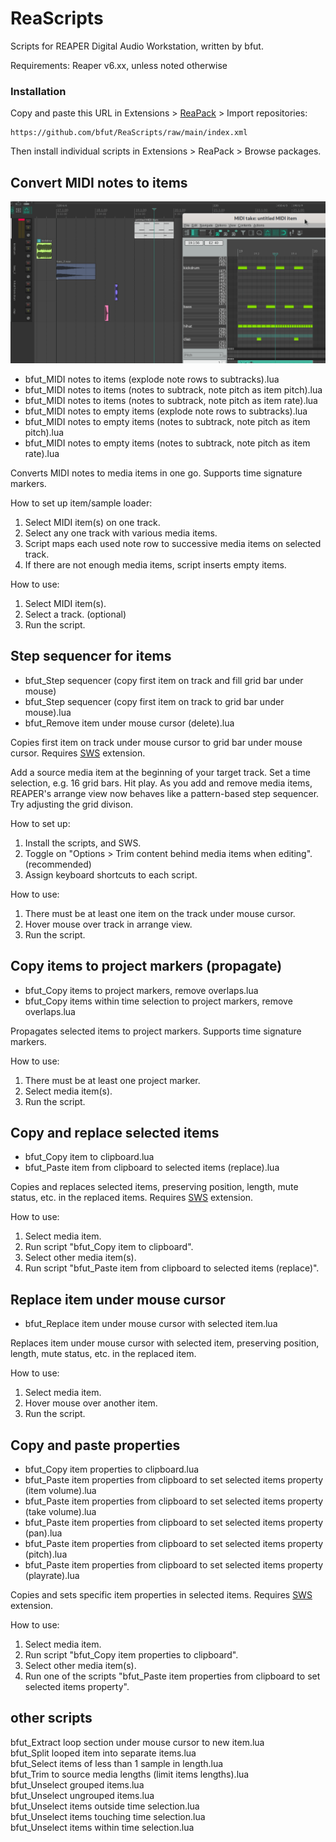 # ReaScripts
Scripts for REAPER Digital Audio Workstation, written by bfut.

Requirements: Reaper v6.xx, unless noted otherwise


### Installation
Copy and paste this URL in Extensions > [ReaPack](https://github.com/cfillion/reapack) > Import repositories:

```
https://github.com/bfut/ReaScripts/raw/main/index.xml
```
Then install individual scripts in Extensions > ReaPack > Browse packages.


## Convert MIDI notes to items
![MIDI notes to items time](assets/bfut_MIDI-Notes-to-items_timesignature.gif)
* bfut_MIDI notes to items (explode note rows to subtracks).lua
* bfut_MIDI notes to items (notes to subtrack, note pitch as item pitch).lua
* bfut_MIDI notes to items (notes to subtrack, note pitch as item rate).lua
* bfut_MIDI notes to empty items (explode note rows to subtracks).lua
* bfut_MIDI notes to empty items (notes to subtrack, note pitch as item pitch).lua
* bfut_MIDI notes to empty items (notes to subtrack, note pitch as item rate).lua

Converts MIDI notes to media items in one go. Supports time signature markers.

How to set up item/sample loader:
  1. Select MIDI item(s) on one track.
  2. Select any one track with various media items.
  3. Script maps each used note row to successive media items on selected track.
  4. If there are not enough media items, script inserts empty items.

How to use:
  1. Select MIDI item(s).
  1. Select a track. (optional)
  1. Run the script.


## Step sequencer for items
* bfut_Step sequencer (copy first item on track and fill grid bar under mouse)
* bfut_Step sequencer (copy first item on track to grid bar under mouse).lua
* bfut_Remove item under mouse cursor (delete).lua

Copies first item on track under mouse cursor to grid bar under mouse cursor. Requires [SWS] extension.

Add a source media item at the beginning of your target track. Set a time selection, e.g. 16 grid bars. Hit play. As you add and remove media items, REAPER's arrange view now behaves like a pattern-based step sequencer. Try adjusting the grid divison.

How to set up:
  1. Install the scripts, and SWS.
  2. Toggle on "Options > Trim content behind media items when editing". (recommended)
  3. Assign keyboard shortcuts to each script.

How to use:
  1. There must be at least one item on the track under mouse cursor.
  2. Hover mouse over track in arrange view.
  3. Run the script.


## Copy items to project markers (propagate)
* bfut_Copy items to project markers, remove overlaps.lua
* bfut_Copy items within time selection to project markers, remove overlaps.lua

Propagates selected items to project markers. Supports time signature markers.

How to use:
  1. There must be at least one project marker.
  1. Select media item(s).
  1. Run the script.


## Copy and replace selected items
* bfut_Copy item to clipboard.lua
* bfut_Paste item from clipboard to selected items (replace).lua

Copies and replaces selected items, preserving position, length, mute status, etc. in the replaced items. Requires [SWS] extension.

How to use:
  1. Select media item.
  1. Run script "bfut_Copy item to clipboard".
  1. Select other media item(s).
  1. Run script "bfut_Paste item from clipboard to selected items (replace)".


## Replace item under mouse cursor
* bfut_Replace item under mouse cursor with selected item.lua

Replaces item under mouse cursor with selected item, preserving position, length, mute status, etc. in the replaced item.

How to use:
  1. Select media item.
  1. Hover mouse over another item.
  1. Run the script.


## Copy and paste properties
* bfut_Copy item properties to clipboard.lua
* bfut_Paste item properties from clipboard to set selected items property (item volume).lua
* bfut_Paste item properties from clipboard to set selected items property (take volume).lua
* bfut_Paste item properties from clipboard to set selected items property (pan).lua
* bfut_Paste item properties from clipboard to set selected items property (pitch).lua
* bfut_Paste item properties from clipboard to set selected items property (playrate).lua

Copies and sets specific item properties in selected items. Requires [SWS] extension.

How to use:
  1. Select media item.
  1. Run script "bfut_Copy item properties to clipboard".
  1. Select other media item(s).
  1. Run one of the scripts "bfut_Paste item properties from clipboard to set selected items property".


## other scripts
bfut_Extract loop section under mouse cursor to new item.lua  
bfut_Split looped item into separate items.lua  
bfut_Select items of less than 1 sample in length.lua  
bfut_Trim to source media lengths (limit items lengths).lua  
bfut_Unselect grouped items.lua  
bfut_Unselect ungrouped items.lua  
bfut_Unselect items outside time selection.lua  
bfut_Unselect items touching time selection.lua  
bfut_Unselect items within time selection.lua


[SWS]: http://www.sws-extension.org
